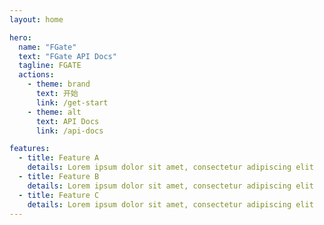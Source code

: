 ```yaml
---
layout: home

hero:
  name: "FGate"
  text: "FGate API Docs"
  tagline: FGATE
  actions:
    - theme: brand
      text: 开始
      link: /get-start
    - theme: alt
      text: API Docs
      link: /api-docs

features:
  - title: Feature A
    details: Lorem ipsum dolor sit amet, consectetur adipiscing elit
  - title: Feature B
    details: Lorem ipsum dolor sit amet, consectetur adipiscing elit
  - title: Feature C
    details: Lorem ipsum dolor sit amet, consectetur adipiscing elit
---
```


